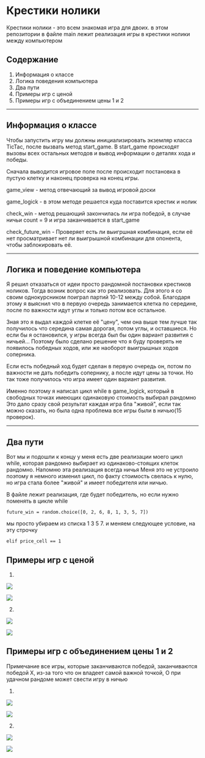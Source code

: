 # Крестики нолики
Крестики нолики - это всем знакомая игра для двоих. в этом репозитории в файле main лежит реализация игры в крестики нолики между компьютером

## Содержание

1. Информация о классе
2. Логика поведения компьютера
3. Два пути
4. Примеры игр с ценой
5. Примеры игр с объединением цены 1 и 2
___

## Информация о классе

Чтобы запустить игру мы должны инициализировать экземляр класса TicTac, после вызвать метод start_game.
В start_game происходят вызовы всех остальных методов и вывод информации о деталях хода и победы.

Сначала выводится игровое поле после происходит постановка в пустую клетку и наконец проверка на конец игры.

game_view - метод отвечающий за вывод игровой доски

game_logick - в этом методе решается куда поставится крестик и нолик

check_win - метод решающий закончилась ли игра победой, в случае ничьи count = 9 и игра заканчивается в start_game

check_future_win - Проверяет есть ли выигршная комбинация, если её нет просматривает нет ли выигрышной комбинации для опонента, чтобы заблокировать её.

____

## Логика и поведение компьютера

Я решил отказаться от идеи просто рандомной постановки крестиков ноликов. Тогда возник вопрос как это реализовать. Для этого я со своим однокурсником поиграл партий 10-12 между собой. Благодаря этому я выяснил что в первую очередь занимается клетка по середине, после по важности идут углы и только потом все остальное.

Зная это я выдал каждой клетке её "цену", чем она выше тем лучше так получилось что середина самая дорогая, потом углы, и оставшиеся.
Но если бы я остановился, у игры всегда был бы один вариант развития с ничьей... Поэтому было сделано решение что я буду проверять не появилось победных ходов, или же наоборот выигрышных ходов соперника.

Если есть победный ход будет сделан в первую очередь он, потом по важности не дать победить сопернику, а после идут цены за точки. Но так тоже получилось что игра имеет один вариант развития.

Именно поэтому я написал цикл while в game_logick, который в свободных точках имеющих одинаковую стоимость выбирал рандомно
Это дало сразу свой результат каждая игра бла "живой", если так можно сказать, но была одна проблема все игры были в ничью(15 проверок).
 ____
## Два пути
Вот мы и подошли к концу у меня есть две реализации моего цикл while, которая рандомно выбирает из одинаково-стоящих клеток рандомно. Напомню эта реализация всегда ничья
Меня это не устроило поэтому я немного изменил цикл, по факту стоимость свелась к нулю, но игра стала более "живой" и имеет победителя или ничью.

В файле лежит реализация, где будет победитель, но если нужно поменять в цикле while 

`future_win = random.choice([0, 2, 6, 8, 1, 3, 5, 7])`

мы просто убираем из списка 1 3 5 7. и меняем следующее условие, на эту строчку

`elif price_cell == 1`

## Примеры игр c ценой

1.

![](https://github.com/Dazai-Os/zero_and_crosses/blob/master/screenshots/photo_2022-02-27_18-45-38.jpg)

![](https://github.com/Dazai-Os/zero_and_crosses/blob/master/screenshots/photo_2022-02-27_18-45-52.jpg)

2.

![](https://github.com/Dazai-Os/zero_and_crosses/blob/master/screenshots/photo_2022-02-27_18-46-32.jpg)

![](https://github.com/Dazai-Os/zero_and_crosses/blob/master/screenshots/photo_2022-02-27_18-46-52.jpg)

## Примеры игр с объединением цены 1 и 2

Примечание все игры, которые заканчиваются победой, заканчиваются победой X, из-за того что он владеет самой важной точкой, O при удачном рандоме может свести игру в ничью

1.

![](https://github.com/Dazai-Os/zero_and_crosses/blob/master/screenshots/photo_2022-02-27_18-55-22.jpg)

![](https://github.com/Dazai-Os/zero_and_crosses/blob/master/screenshots/photo_2022-02-27_18-55-29.jpg)

2.

![](https://github.com/Dazai-Os/zero_and_crosses/blob/master/screenshots/photo_2022-02-27_18-55-35.jpg)

![](https://github.com/Dazai-Os/zero_and_crosses/blob/master/screenshots/photo_2022-02-27_18-55-38.jpg)
